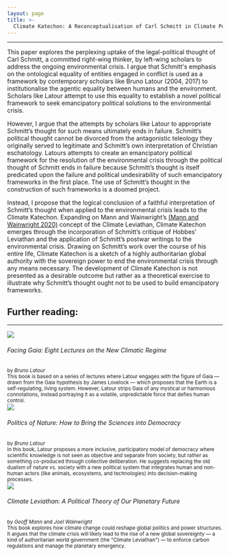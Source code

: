 ```yaml
---
layout: page
title: >- 
  Climate Katechon: A Reconceptualisation of Carl Schmitt in Climate Politics
---
```


<hr class="solid">

This paper explores the perplexing uptake of the legal-political thought of Carl Schmitt, a committed right-wing thinker, by left-wing scholars to address the ongoing environmental crisis. I argue that Schmitt's emphasis on the ontological equality of entities engaged in conflict is used as a framework by contemporary scholars like Bruno Latour (2004, 2017) to institutionalise the agentic equality between humans and the environment. Scholars like Latour attempt to use this equality to establish a novel political framework to seek emancipatory political solutions to the environmental crisis. 

However, I argue that the attempts by scholars like Latour to appropriate Schmitt’s thought for such means ultimately ends in failure. Schmitt’s political thought cannot be divorced from the antagonistic teleology they originally served to legitimate and Schmitt’s own interpretation of Christian eschatology. Latours attempts to create an emancipatory political framework for the resolution of the environmental crisis through the political thought of Schmitt ends in failure because Schmitt’s thought is itself predicated upon the failure and political undesirability of such emancipatory frameworks in the first place. The use of Schmitt’s thought in the construction of such frameworks is a doomed project.

Instead, I propose that the logical conclusion of a faithful interpretation of Schmitt’s thought when applied to the environmental crisis leads to the Climate Katechon. Expanding on Mann and Wainwright’s [(Mann and Wainwright 2020)](https://github.com/poole/poole)
concept of the Climate Leviathan, Climate Katechon emerges through the incorporation of Schmitt’s critique of Hobbes’ Leviathan and the application of Schmitt’s postwar writings to the environmental crisis. Drawing on Schmitt’s work over the course of his entire life, Climate Katechon is a sketch of a highly authoritarian global authority with the sovereign power to end the environmental crisis through any means necessary. The development of Climate Katechon is not presented as a desirable outcome but rather as a theoretical exercise to illustrate why Schmitt’s thought ought not to be used to build emancipatory frameworks.


<h2>
  Further reading:
</h2>

<hr class="solid">

<div class="imageflex">
  <div class="imgsize">
    <img src="https://media.wiley.com/product_data/coverImage300/35/07456843/0745684335.jpg">
  </div>
  <div>
    <h6>
      Facing Gaia: Eight Lectures on the New Climatic Regime
    </h6>
    <small>
      by <em>Bruno Latour</em>
      <br/>
      This book is based on a series of lectures where Latour engages with the figure of Gaia — drawn from the Gaia hypothesis by James Lovelock — which proposes that the Earth is a self-regulating, living system. However, Latour strips Gaia of any mystical or harmonious connotations, instead portraying it as a volatile, unpredictable force that defies human control.
    </small>
  </div>
</div>

<div class="imageflex">
  <div>
    <img class="imgsize"; src="https://www.hup.harvard.edu/img/feeds/jackets/9780674013476.png">
  </div>
  <div>
    <h6>
      Politics of Nature: How to Bring the Sciences into Democracy
    </h6>
    <small>
      by <em>Bruno Latour</em>
      <br/>
      In this book, Latour proposes a more inclusive, participatory model of democracy where scientific knowledge is not seen as objective and separate from society, but rather as something co-produced through collective deliberation. He suggests replacing the old dualism of nature vs. society with a new political system that integrates human and non-human actors (like animals, ecosystems, and technologies) into decision-making processes.
    </small>
  </div>
</div>

<div class="imageflex">
  <div class="imgsize">
    <img src="https://www.versobooks.com/cdn/shop/files/getimage_f45d7643-b047-43ee-b1e9-ec7ec7f9f791.jpg?v=1740807295&width=584">
  </div>
  <div>
    <h6>
      Climate Leviathan: A Political Theory of Our Planetary Future
    </h6>
    <small>
      by <em>Geoff Mann</em> and <em>Joel Wainwright</em>
      <br/>
      This book explores how climate change could reshape global politics and power structures. It argues that the climate crisis will likely lead to the rise of a new global sovereignty — a kind of authoritarian world government (the "Climate Leviathan") — to enforce carbon regulations and manage the planetary emergency.
    </small>
  </div>
</div>




